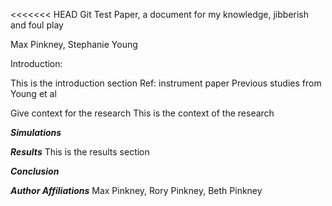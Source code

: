 <<<<<<< HEAD
Git Test Paper, a document for my knowledge, jibberish and foul play


Max Pinkney, Stephanie Young 


Introduction:

This is the introduction section 
Ref: instrument paper
Previous studies from Young et al


Give context for the research
This is the context of the research 


***Simulations***



***Results***
This is the results section 


***Conclusion***


***Author Affiliations***
Max Pinkney, Rory Pinkney, Beth Pinkney
